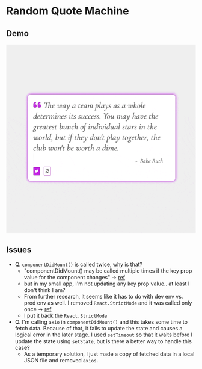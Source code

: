 # Random Quote Machine

## Demo
![Demo](./demo.gif)

## Issues
- Q. `componentDidMount()` is called twice, why is that?
  + "componentDidMount() may be called multiple times if the key prop value for the component changes" -> [ref](https://www.knowledgehut.com/blog/web-development/react-js-componentdidmount)
  + but in my small app, I'm not updating any key prop value.. at least I don't think I am?
  + From further research, it seems like it has to do with dev env vs. prod env as well. I removed `React.StrictMode` and it was called only once -> [ref](https://stackoverflow.com/questions/39974210/why-componentdidmount-gets-called-multiple-times-in-react-js-redux)
  + I put it back the `React.StrictMode`
- Q. I'm calling `axio` in `componentDidMount()` and this takes some time to fetch data. Because of that, it fails to update the state and causes a logical error in the later stage. I used `setTimeout` so that it waits before I update the state using `setState`, but is there a better way to handle this case?
  + As a temporary solution, I just made a copy of fetched data in a local JSON file and removed `axios`.